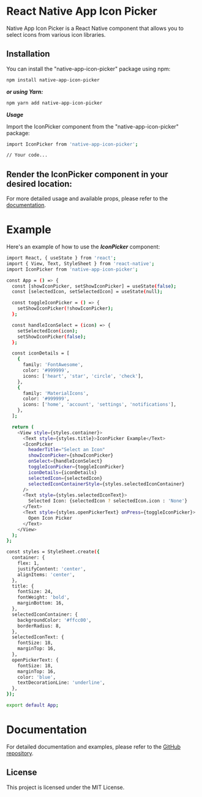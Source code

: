 # React Native App Icon Picker

Native App Icon Picker is a React Native component that allows you to select icons from various icon libraries.

## Installation

You can install the "native-app-icon-picker" package using npm:

```sh
npm install native-app-icon-picker
```


**_or using Yarn:_**

```sh
npm yarn add native-app-icon-picker
```

**_Usage_**

Import the IconPicker component from the "native-app-icon-picker" package:

```sh
import IconPicker from 'native-app-icon-picker';

// Your code...
```


## Render the IconPicker component in your desired location:

<IconPicker
  headerTitle="Select an Icon"
  showIconPicker={true}
  onSelect={handleIconSelect}
  toggleIconPicker={toggleIconPicker}
  iconDetails={iconDetails}
  selectedIcon={selectedIcon}
  selectedIconContainerStyle={selectedIconContainerStyle}
/>



For more detailed usage and available props, please refer to the [documentation](https://snack.expo.dev/@sivamani-18/react-native-app-iconpicker).

# Example

Here's an example of how to use the **_IconPicker_** component:

```sh
import React, { useState } from 'react';
import { View, Text, StyleSheet } from 'react-native';
import IconPicker from 'native-app-icon-picker';

const App = () => {
  const [showIconPicker, setShowIconPicker] = useState(false);
  const [selectedIcon, setSelectedIcon] = useState(null);

  const toggleIconPicker = () => {
    setShowIconPicker(!showIconPicker);
  };

  const handleIconSelect = (icon) => {
    setSelectedIcon(icon);
    setShowIconPicker(false);
  };

  const iconDetails = [
    {
      family: 'FontAwesome',
      color: '#999999',
      icons: ['heart', 'star', 'circle', 'check'],
    },
    {
      family: 'MaterialIcons',
      color: '#999999',
      icons: ['home', 'account', 'settings', 'notifications'],
    },
  ];

  return (
    <View style={styles.container}>
      <Text style={styles.title}>IconPicker Example</Text>
      <IconPicker
        headerTitle="Select an Icon"
        showIconPicker={showIconPicker}
        onSelect={handleIconSelect}
        toggleIconPicker={toggleIconPicker}
        iconDetails={iconDetails}
        selectedIcon={selectedIcon}
        selectedIconContainerStyle={styles.selectedIconContainer}
      />
      <Text style={styles.selectedIconText}>
        Selected Icon: {selectedIcon ? selectedIcon.icon : 'None'}
      </Text>
      <Text style={styles.openPickerText} onPress={toggleIconPicker}>
        Open Icon Picker
      </Text>
    </View>
  );
};

const styles = StyleSheet.create({
  container: {
    flex: 1,
    justifyContent: 'center',
    alignItems: 'center',
  },
  title: {
    fontSize: 24,
    fontWeight: 'bold',
    marginBottom: 16,
  },
  selectedIconContainer: {
    backgroundColor: '#ffcc00',
    borderRadius: 8,
  },
  selectedIconText: {
    fontSize: 18,
    marginTop: 16,
  },
  openPickerText: {
    fontSize: 18,
    marginTop: 16,
    color: 'blue',
    textDecorationLine: 'underline',
  },
});

export default App;
```

# Documentation

For detailed documentation and examples, please refer to the [GitHub repository](https://github.com/sivamani-18/native-app-icon-picker).

## License

This project is licensed under the MIT License.